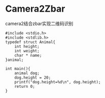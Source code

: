 # Camera2Zbar
camera2结合zbar实现二维码识别
```
#include <stdio.h>
#include <stdlib.h>
typedef struct Animal{
    int height;
    int weight;
    char * name;
}animal;

int main(){
    animal dog;
    dog.height = 20;
    printf("dog.height=%d\n", dog.height);
    return 0;
}
```
